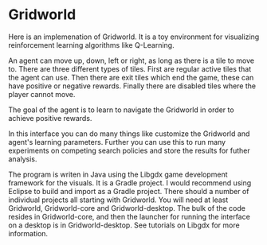 # Gridworld

Here is an implemenation of Gridworld. It is a toy environment for visualizing reinforcement learning algorithms like Q-Learning.

An agent can move up, down, left or right, as long as there is a tile to move to. There are three different types of tiles. First
are regular active tiles that the agent can use. Then there are exit tiles which end the game, these can have positive or negative rewards. 
Finally there are disabled tiles where the player cannot move. 

The goal of the agent is to learn to navigate the Gridworld in order to achieve positive rewards. 

In this interface you can do many things like customize the Gridworld and agent's learning parameters. Further you can use this to run many
experiments on competing search policies and store the results for futher analysis. 

The program is writen in Java using the Libgdx game development framework for the visuals. It is a Gradle project. I would recommend 
using Eclipse to build and import as a Gradle project. There should a number of individual projects all starting with Gridworld. You will
need at least Gridworld, Gridworld-core and Gridworld-desktop. The bulk of the code resides in Gridworld-core, and then the launcher for 
running the interface on a desktop is in Gridworld-desktop. See tutorials on Libgdx for more information.
